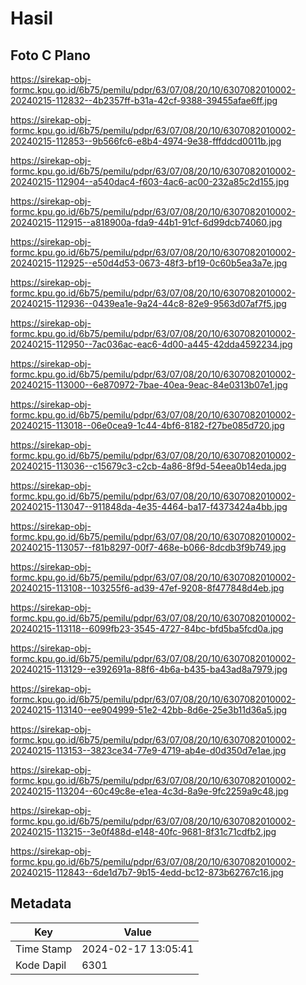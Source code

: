 # Hasil

## Foto C Plano

https://sirekap-obj-formc.kpu.go.id/6b75/pemilu/pdpr/63/07/08/20/10/6307082010002-20240215-112832--4b2357ff-b31a-42cf-9388-39455afae6ff.jpg

https://sirekap-obj-formc.kpu.go.id/6b75/pemilu/pdpr/63/07/08/20/10/6307082010002-20240215-112853--9b566fc6-e8b4-4974-9e38-fffddcd0011b.jpg

https://sirekap-obj-formc.kpu.go.id/6b75/pemilu/pdpr/63/07/08/20/10/6307082010002-20240215-112904--a540dac4-f603-4ac6-ac00-232a85c2d155.jpg

https://sirekap-obj-formc.kpu.go.id/6b75/pemilu/pdpr/63/07/08/20/10/6307082010002-20240215-112915--a818900a-fda9-44b1-91cf-6d99dcb74060.jpg

https://sirekap-obj-formc.kpu.go.id/6b75/pemilu/pdpr/63/07/08/20/10/6307082010002-20240215-112925--e50d4d53-0673-48f3-bf19-0c60b5ea3a7e.jpg

https://sirekap-obj-formc.kpu.go.id/6b75/pemilu/pdpr/63/07/08/20/10/6307082010002-20240215-112936--0439ea1e-9a24-44c8-82e9-9563d07af7f5.jpg

https://sirekap-obj-formc.kpu.go.id/6b75/pemilu/pdpr/63/07/08/20/10/6307082010002-20240215-112950--7ac036ac-eac6-4d00-a445-42dda4592234.jpg

https://sirekap-obj-formc.kpu.go.id/6b75/pemilu/pdpr/63/07/08/20/10/6307082010002-20240215-113000--6e870972-7bae-40ea-9eac-84e0313b07e1.jpg

https://sirekap-obj-formc.kpu.go.id/6b75/pemilu/pdpr/63/07/08/20/10/6307082010002-20240215-113018--06e0cea9-1c44-4bf6-8182-f27be085d720.jpg

https://sirekap-obj-formc.kpu.go.id/6b75/pemilu/pdpr/63/07/08/20/10/6307082010002-20240215-113036--c15679c3-c2cb-4a86-8f9d-54eea0b14eda.jpg

https://sirekap-obj-formc.kpu.go.id/6b75/pemilu/pdpr/63/07/08/20/10/6307082010002-20240215-113047--911848da-4e35-4464-ba17-f4373424a4bb.jpg

https://sirekap-obj-formc.kpu.go.id/6b75/pemilu/pdpr/63/07/08/20/10/6307082010002-20240215-113057--f81b8297-00f7-468e-b066-8dcdb3f9b749.jpg

https://sirekap-obj-formc.kpu.go.id/6b75/pemilu/pdpr/63/07/08/20/10/6307082010002-20240215-113108--103255f6-ad39-47ef-9208-8f477848d4eb.jpg

https://sirekap-obj-formc.kpu.go.id/6b75/pemilu/pdpr/63/07/08/20/10/6307082010002-20240215-113118--6099fb23-3545-4727-84bc-bfd5ba5fcd0a.jpg

https://sirekap-obj-formc.kpu.go.id/6b75/pemilu/pdpr/63/07/08/20/10/6307082010002-20240215-113129--e392691a-88f6-4b6a-b435-ba43ad8a7979.jpg

https://sirekap-obj-formc.kpu.go.id/6b75/pemilu/pdpr/63/07/08/20/10/6307082010002-20240215-113140--ee904999-51e2-42bb-8d6e-25e3b11d36a5.jpg

https://sirekap-obj-formc.kpu.go.id/6b75/pemilu/pdpr/63/07/08/20/10/6307082010002-20240215-113153--3823ce34-77e9-4719-ab4e-d0d350d7e1ae.jpg

https://sirekap-obj-formc.kpu.go.id/6b75/pemilu/pdpr/63/07/08/20/10/6307082010002-20240215-113204--60c49c8e-e1ea-4c3d-8a9e-9fc2259a9c48.jpg

https://sirekap-obj-formc.kpu.go.id/6b75/pemilu/pdpr/63/07/08/20/10/6307082010002-20240215-113215--3e0f488d-e148-40fc-9681-8f31c71cdfb2.jpg

https://sirekap-obj-formc.kpu.go.id/6b75/pemilu/pdpr/63/07/08/20/10/6307082010002-20240215-112843--6de1d7b7-9b15-4edd-bc12-873b62767c16.jpg


## Metadata

| Key        | Value               |
| ---------- | ------------------- |
| Time Stamp | 2024-02-17 13:05:41 |
| Kode Dapil | 6301                |



